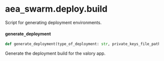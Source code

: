 <a id="aea_swarm.deploy.build"></a>

# aea`_`swarm.deploy.build

Script for generating deployment environments.

<a id="aea_swarm.deploy.build.generate_deployment"></a>

#### generate`_`deployment

```python
def generate_deployment(type_of_deployment: str, private_keys_file_path: Path, deployment_file_path: Path, package_dir: Path, build_dir: Path, number_of_agents: Optional[int] = None, dev_mode: bool = False, version: Optional[str] = None) -> str
```

Generate the deployment build for the valory app.

